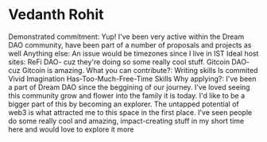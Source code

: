 # Vedanth Rohit

Demonstrated commitment: Yup! I've been very active within the Dream DAO community, have been part of a number of proposals and projects as well
Anything else: An issue would be timezones since I live in IST
Ideal host sites: ReFi DAO- cuz they're doing so some really cool stuff.
Gitcoin DAO- cuz Gitcoin is amazing.
What you can contribute?: Writing skills
Is commited
Vivid Imagination
Has-Too-Much-Free-Time Skills
Why applying?: I've been a part of Dream DAO since the beggining of our journey. I've loved seeing this community grow and flower into the family it is today. I'd like to be a bigger part of this by becoming an explorer. The untapped potential of web3 is what attracted me to this space in the first place. I've seen people do some really cool and amazing, impact-creating stuff in my short time here and would love to explore it more
